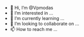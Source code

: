 - 👋 Hi, I’m @Vpmodas
- 👀 I’m interested in ...
- 🌱 I’m currently learning ...
- 💞️ I’m looking to collaborate on ...
- 📫 How to reach me ...

<!---
Vpmodas/Vpmodas is a ✨ special ✨ repository because its `README.md` (this file) appears on your GitHub profile.
You can click the Preview link to take a look at your changes.
--->
